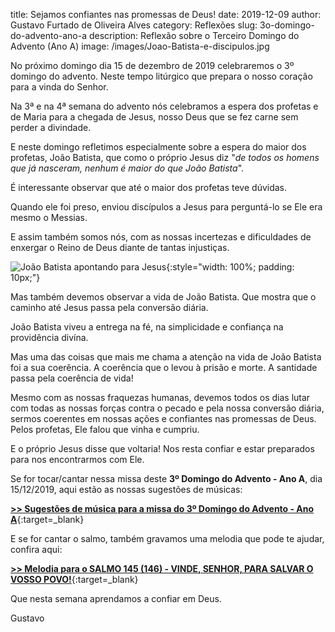 title: Sejamos confiantes nas promessas de Deus!
date: 2019-12-09
author: Gustavo Furtado de Oliveira Alves
category: Reflexões
slug: 3o-domingo-do-advento-ano-a
description: Reflexão sobre o Terceiro Domingo do Advento (Ano A)
image: /images/Joao-Batista-e-discipulos.jpg

No próximo domingo dia 15 de dezembro de 2019 celebraremos o 3º domingo do advento.
Neste tempo litúrgico que prepara o nosso coração para a vinda do Senhor.

Na 3ª e na 4ª semana do advento nós celebramos a espera dos profetas e de Maria
para a chegada de Jesus, nosso Deus que se fez carne sem perder a divindade.

E neste domingo refletimos especialmente sobre a espera do maior dos profetas,
João Batista, que como o próprio Jesus diz "_de todos os homens que já nasceram, nenhum é maior do que João Batista_".

É interessante observar que até o maior dos profetas teve dúvidas.

Quando ele foi preso, enviou discípulos a Jesus para perguntá-lo se Ele era mesmo o Messias.

E assim também somos nós, com as nossas incertezas e dificuldades de enxergar o Reino de Deus diante de tantas injustiças.

![João Batista apontando para Jesus](/images/Joao-Batista-e-discipulos.jpg){:style="width: 100%; padding: 10px;"}

Mas também devemos observar a vida de João Batista.
Que mostra que o caminho até Jesus passa pela conversão diária.

João Batista viveu a entrega na fé, na simplicidade e confiança na providência divína.

Mas uma das coisas que mais me chama a atenção na vida de João Batista foi a sua coerência.
A coerência que o levou à prisão e morte. A santidade passa pela coerência de vida!

Mesmo com as nossas fraquezas humanas, devemos todos os dias lutar com todas as nossas forças contra o pecado e pela nossa conversão diária, sermos coerentes em nossas ações e confiantes nas promessas de Deus. Pelos profetas, Ele falou que vinha e cumpriu.

E o próprio Jesus disse que voltaria! Nos resta confiar e estar preparados para nos encontrarmos com Ele.

Se for tocar/cantar nessa missa deste **3º Domingo do Advento - Ano A**, dia 15/12/2019,
aqui estão as nossas sugestões de músicas:

[**>> Sugestões de música para a missa do 3º Domingo do Advento - Ano A**](https://musicasparamissa.com.br/sugestoes-para/3o-domingo-do-advento-ano-a/){:target=\_blank}

E se for cantar o salmo, também gravamos uma melodia que pode te ajudar, confira aqui:

[**>> Melodia para o SALMO 145 (146) - VINDE, SENHOR, PARA SALVAR O VOSSO POVO!**](https://musicasparamissa.com.br/musica/salmo-145-146-vinde-senhor-para-salvar-o-vosso-povo/){:target=\_blank}

Que nesta semana aprendamos a confiar em Deus.

Gustavo

